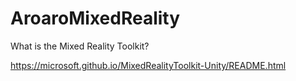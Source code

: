 # AroaroMixedReality

What is the Mixed Reality Toolkit?

https://microsoft.github.io/MixedRealityToolkit-Unity/README.html

